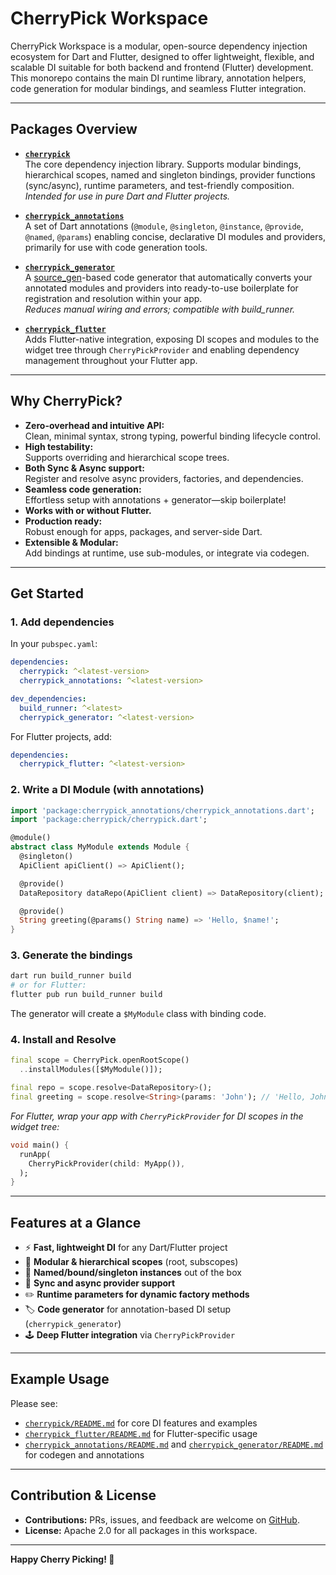 # CherryPick Workspace

CherryPick Workspace is a modular, open-source dependency injection ecosystem for Dart and Flutter, designed to offer lightweight, flexible, and scalable DI suitable for both backend and frontend (Flutter) development. This monorepo contains the main DI runtime library, annotation helpers, code generation for modular bindings, and seamless Flutter integration.

---

## Packages Overview

- **[`cherrypick`](./cherrypick)**  
  The core dependency injection library. Supports modular bindings, hierarchical scopes, named and singleton bindings, provider functions (sync/async), runtime parameters, and test-friendly composition.  
  _Intended for use in pure Dart and Flutter projects._

- **[`cherrypick_annotations`](./cherrypick_annotations)**  
  A set of Dart annotations (`@module`, `@singleton`, `@instance`, `@provide`, `@named`, `@params`) enabling concise, declarative DI modules and providers, primarily for use with code generation tools.

- **[`cherrypick_generator`](./cherrypick_generator)**  
  A [source_gen](https://pub.dev/packages/source_gen)-based code generator that automatically converts your annotated modules and providers into ready-to-use boilerplate for registration and resolution within your app.  
  _Reduces manual wiring and errors; compatible with build_runner._

- **[`cherrypick_flutter`](./cherrypick_flutter)**  
  Adds Flutter-native integration, exposing DI scopes and modules to the widget tree through `CherryPickProvider` and enabling dependency management throughout your Flutter app.

---

## Why CherryPick?

- **Zero-overhead and intuitive API:**  
  Clean, minimal syntax, strong typing, powerful binding lifecycle control.
- **High testability:**  
  Supports overriding and hierarchical scope trees.
- **Both Sync & Async support:**  
  Register and resolve async providers, factories, and dependencies.
- **Seamless code generation:**  
  Effortless setup with annotations + generator—skip boilerplate!
- **Works with or without Flutter.**
- **Production ready:**  
  Robust enough for apps, packages, and server-side Dart.
- **Extensible & Modular:**  
  Add bindings at runtime, use sub-modules, or integrate via codegen.

---

## Get Started

### 1. Add dependencies

In your `pubspec.yaml`:

```yaml
dependencies:
  cherrypick: ^<latest-version>
  cherrypick_annotations: ^<latest-version>

dev_dependencies:
  build_runner: ^<latest>
  cherrypick_generator: ^<latest-version>
```

For Flutter projects, add:

```yaml
dependencies:
  cherrypick_flutter: ^<latest-version>
```

### 2. Write a DI Module (with annotations)

```dart
import 'package:cherrypick_annotations/cherrypick_annotations.dart';
import 'package:cherrypick/cherrypick.dart';

@module()
abstract class MyModule extends Module {
  @singleton()
  ApiClient apiClient() => ApiClient();

  @provide()
  DataRepository dataRepo(ApiClient client) => DataRepository(client);

  @provide()
  String greeting(@params() String name) => 'Hello, $name!';
}
```

### 3. Generate the bindings

```sh
dart run build_runner build
# or for Flutter:
flutter pub run build_runner build
```

The generator will create a `$MyModule` class with binding code.

### 4. Install and Resolve

```dart
final scope = CherryPick.openRootScope()
  ..installModules([$MyModule()]);

final repo = scope.resolve<DataRepository>();
final greeting = scope.resolve<String>(params: 'John'); // 'Hello, John!'
```

_For Flutter, wrap your app with `CherryPickProvider` for DI scopes in the widget tree:_

```dart
void main() {
  runApp(
    CherryPickProvider(child: MyApp()),
  );
}
```

---

## Features at a Glance

- ⚡ **Fast, lightweight DI** for any Dart/Flutter project
- 🧩 **Modular & hierarchical scopes** (root, subscopes)
- 🔖 **Named/bound/singleton instances** out of the box
- 🔄 **Sync and async provider support**
- ✏️ **Runtime parameters for dynamic factory methods**
- 🏷️ **Code generator** for annotation-based DI setup (`cherrypick_generator`)
- 🕹️ **Deep Flutter integration** via `CherryPickProvider`

---

## Example Usage

Please see:
- [`cherrypick/README.md`](./cherrypick/README.md) for core DI features and examples
- [`cherrypick_flutter/README.md`](./cherrypick_flutter/README.md) for Flutter-specific usage
- [`cherrypick_annotations/README.md`](./cherrypick_annotations/README.md) and [`cherrypick_generator/README.md`](./cherrypick_generator/README.md) for codegen and annotations

---

## Contribution & License

- **Contributions:** PRs, issues, and feedback are welcome on [GitHub](https://github.com/pese-git/cherrypick).
- **License:** Apache 2.0 for all packages in this workspace.

---

**Happy Cherry Picking! 🍒**